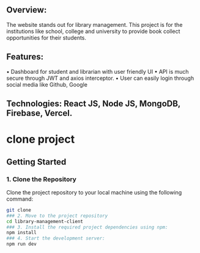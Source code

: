 ## Overview:
The website stands out for library management. This project is for the institutions like school, college and university to provide book collect opportunities for their students.
## Features:
•	Dashboard for student and librarian with user friendly UI
•	API is much secure through JWT and axios interceptor.
•	User can easily login through social media like Github, Google
## Technologies: React JS, Node JS, MongoDB, Firebase, Vercel.

# clone project
## Getting Started

### 1. Clone the Repository
Clone the project repository to your local machine using the following command:
```sh
git clone
### 2. Move to the project repository
cd library-management-client
### 3. Install the required project dependencies using npm:
npm install
### 4. Start the development server:
npm run dev
